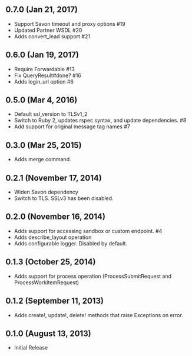 ## 0.7.0 (Jan 21, 2017)
* Support Savon timeout and proxy options #19
* Updated Partner WSDL #20
* Adds convert_lead support #21

## 0.6.0 (Jan 19, 2017)
* Require Forwardable #13
* Fix QueryResult#done? #16
* Adds login_url option #6

## 0.5.0 (Mar 4, 2016)

* Default ssl_version to TLSv1_2
* Switch to Ruby 2, updates rspec syntax, and update dependencies. #8
* Add support for original message tag names #7

## 0.3.0 (Mar 25, 2015)

* Adds merge command.

## 0.2.1 (November 17, 2014)

* Widen Savon dependency
* Switch to TLS. SSLv3 has been disabled.

## 0.2.0 (November 16, 2014)

* Adds support for accessing sandbox or custom endpoint. #4
* Adds describe_layout operation
* Adds configurable logger. Disabled by default.

## 0.1.3 (October 25, 2014)

* Adds support for process operation (ProcessSubmitRequest and ProcessWorkItemRequest)

## 0.1.2 (September 11, 2013)

* Adds create!, update!, delete! methods that raise Exceptions on error.

## 0.1.0 (August 13, 2013)

* Initial Release
